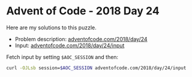 # Advent of Code - 2018 Day 24
Here are my solutions to this puzzle.

* Problem description: [adventofcode.com/2018/day/24](https://adventofcode.com/2018/day/24)
* Input: [adventofcode.com/2018/day/24/input](https://adventofcode.com/2018/day/24/input)

Fetch input by setting `$AOC_SESSION` and then:
```bash
curl -OJLsb session=$AOC_SESSION adventofcode.com/2018/day/24/input
```

